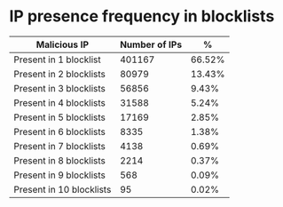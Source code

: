 # IP presence frequency in blocklists
| Malicious IP | Number of IPs | % |
|----|----|----|
| Present in 1 blocklist | 401167 | 66.52% |
| Present in 2 blocklists | 80979 | 13.43% |
| Present in 3 blocklists | 56856 | 9.43% |
| Present in 4 blocklists | 31588 | 5.24% |
| Present in 5 blocklists | 17169 | 2.85% |
| Present in 6 blocklists | 8335 | 1.38% |
| Present in 7 blocklists | 4138 | 0.69% |
| Present in 8 blocklists | 2214 | 0.37% |
| Present in 9 blocklists | 568 | 0.09% |
| Present in 10 blocklists | 95 | 0.02% |
